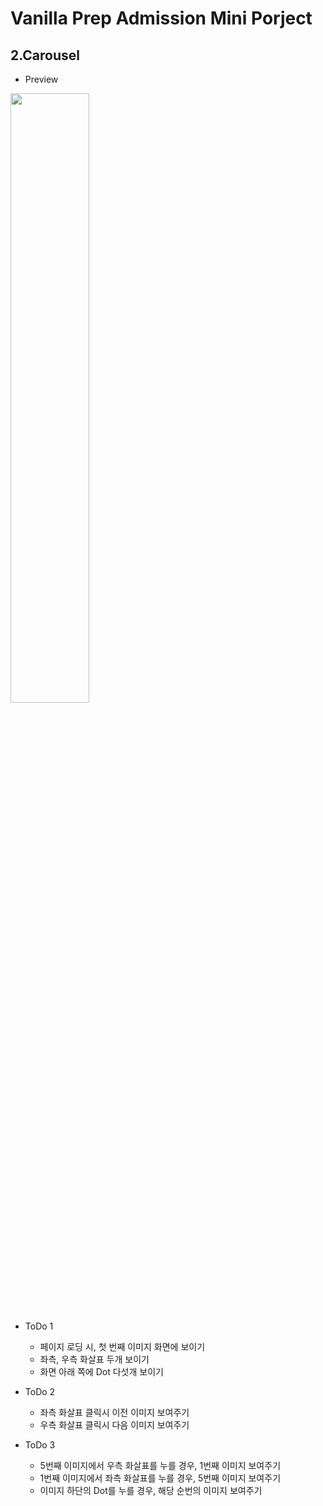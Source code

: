 <h1>Vanilla Prep Admission Mini Porject</h1>
<h2>2.Carousel</h2>

- Preview<br>
<img width="50%" src="https://user-images.githubusercontent.com/83581529/131218117-6482479a-faca-4be4-8538-b3a2ed40ed17.gif">
<br>

- ToDo 1
  - 페이지 로딩 시, 첫 번째 이미지 화면에 보이기
  - 좌측, 우측 화살표 두개 보이기
  - 화면 아래 쪽에 Dot 다섯개 보이기 

- ToDo 2
  - 좌측 화살표 클릭시 이전 이미지 보여주기
  - 우측 화살표 클릭시 다음 이미지 보여주기

- ToDo 3
  - 5번째 이미지에서 우측 화살표를 누를 경우, 1번째 이미지 보여주기
  - 1번째 이미지에서 좌측 화살표를 누를 경우, 5번째 이미지 보여주기
  - 이미지 하단의 Dot를 누를 경우, 해당 순번의 이미지 보여주기 
